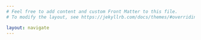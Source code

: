 ```yaml
---
# Feel free to add content and custom Front Matter to this file.
# To modify the layout, see https://jekyllrb.com/docs/themes/#overriding-theme-defaults

layout: navigate
---
```

